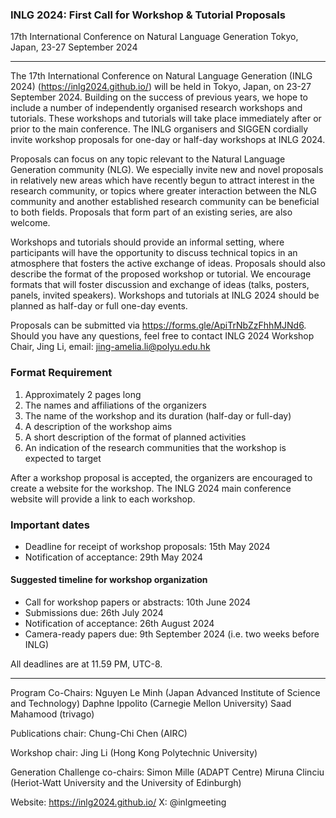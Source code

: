 ### INLG 2024: First Call for Workshop & Tutorial Proposals

17th International Conference on Natural Language Generation
Tokyo, Japan, 23-27 September 2024

---

The 17th International Conference on Natural Language Generation (INLG 2024) (https://inlg2024.github.io/) will be held in Tokyo, Japan, on 23-27 September 2024. Building on the success of previous years, we hope to include a number of independently organised research workshops and tutorials. These workshops and tutorials will take place immediately after or prior to the main conference. The INLG organisers and SIGGEN cordially invite workshop proposals for one-day or half-day workshops at INLG 2024.

Proposals can focus on any topic relevant to the Natural Language Generation community (NLG). We especially invite new and novel proposals in relatively new areas which have recently begun to attract interest in the research community, or topics where greater interaction between the NLG community and another established research community can be beneficial to both fields. Proposals that form part of an existing series, are also welcome.

Workshops and tutorials should provide an informal setting, where participants will have the opportunity to discuss technical topics in an atmosphere that fosters the active exchange of ideas. Proposals should also describe the format of the proposed workshop or tutorial. We encourage formats that will foster discussion and exchange of ideas (talks, posters, panels, invited speakers). Workshops and tutorials at INLG 2024 should be planned as half-day or full one-day events.

Proposals can be submitted via https://forms.gle/ApiTrNbZzFhhMJNd6. Should you have any questions, feel free to contact INLG 2024 Workshop Chair, Jing Li, email: jing-amelia.li@polyu.edu.hk

### Format Requirement

1. Approximately 2 pages long
2. The names and affiliations of the organizers
3. The name of the workshop and its duration (half-day or full-day)
4. A description of the workshop aims
5. A short description of the format of planned activities
6. An indication of the research communities that the workshop is expected to target

After a workshop proposal is accepted, the organizers are encouraged to create a website for the workshop. The INLG 2024 main conference website will provide a link to each workshop.

### Important dates

- Deadline for receipt of workshop proposals: 15th May 2024
- Notification of acceptance: 29th May 2024

#### Suggested timeline for workshop organization

- Call for workshop papers or abstracts: 10th June 2024
- Submissions due: 26th July 2024
- Notification of acceptance: 26th August 2024
- Camera-ready papers due: 9th September 2024 (i.e. two weeks before INLG)

All deadlines are at 11.59 PM, UTC-8.

---

Program Co-Chairs:
Nguyen Le Minh (Japan Advanced Institute of Science and Technology)
Daphne Ippolito (Carnegie Mellon University)
Saad Mahamood (trivago)

Publications chair:
Chung-Chi Chen (AIRC)

Workshop chair:
Jing Li (Hong Kong Polytechnic University)

Generation Challenge co-chairs:
Simon Mille (ADAPT Centre)
Miruna Clinciu (Heriot-Watt University and the University of Edinburgh)

Website: https://inlg2024.github.io/
X: @inlgmeeting
